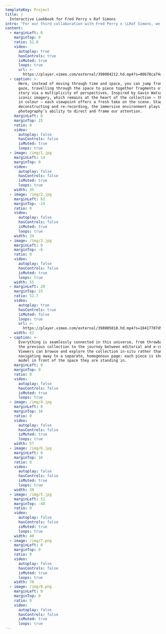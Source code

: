```yaml
---
templateKey: Project
title: |
  Interactive Lookbook for Fred Perry x Raf Simons 
intro: "For our third collaboration with Fred Perry x \LRaf Simons, we continued to explore further possibilities of the 360 world, this time revolving around their SS20 collection. \n\nThe house party we made for the AW19 shoot isn’t over yet: this meta-experience invites you backstage into a sweeping warehouse space filled with the same models and photographers at work on set."
content:
  - marginLeft: 0
    marginTop: 0
    ratio: 52.8
    video:
      autoplay: true
      hasControls: true
      isMuted: true
      loops: true
      url: >-
        https://player.vimeo.com/external/398004212.hd.mp4?s=00b78ca74a165fcbb04ed4c46cd70749b90c3538&profile_id=174
  - caption: >-
      Here, instead of moving through time and space, you can jump from gaze to
      gaze, travelling through the space to piece together fragments of the
      story via a multiplicity of perspectives. Inspired by Gavin Watson’s
      iconic imagery, which remains at the heart of the collection – this time
      in colour – each viewpoint offers a fresh take on the scene. Staging,
      deconstructing and re-recording, the immersive environment plays on
      photography’s ability to direct and frame our attention.
    marginLeft: 0
    marginTop: 15
    ratio: 0
    video:
      autoplay: false
      hasControls: false
      isMuted: true
      loops: true
  - image: /img/1.jpg
    marginLeft: 14
    marginTop: 0
    video:
      autoplay: false
      hasControls: false
      isMuted: true
      loops: true
    width: 35
  - image: /img/2.jpg
    marginLeft: 62
    marginTop: -24
    ratio: 0
    video:
      autoplay: false
      hasControls: false
      isMuted: true
      loops: true
    width: 34
  - image: /img/3.jpg
    marginLeft: 0
    marginTop: -6
    ratio: 0
    video:
      autoplay: false
      hasControls: false
      isMuted: true
      loops: true
    width: 55
  - marginLeft: 20
    marginTop: 15
    ratio: 52.7
    video:
      autoplay: true
      hasControls: true
      isMuted: false
      loops: true
      url: >-
        https://player.vimeo.com/external/398005018.hd.mp4?s=18417787d590d6a66bc58fc04b7517c419152192&profile_id=174
    width: 62
  - caption: >-
      Everything is seamlessly connected in this universe, from throwbacks to
      the previous collection to the journey between editorial and e-commerce.
      Viewers can browse and explore the collection in-situ rather than
      navigating away to a separate, homogenous page: each piece is shot on the
      model in front of the space they are standing in.
    marginLeft: 0
    marginTop: 0
    ratio: 0
    video:
      autoplay: false
      hasControls: false
      isMuted: true
      loops: true
  - image: /img/4.jpg
    marginLeft: 0
    marginTop: 16
    ratio: 0
    video:
      autoplay: false
      hasControls: false
      isMuted: true
      loops: true
    width: 57
  - image: /img/6.jpg
    marginLeft: 0
    marginTop: 16
    ratio: 0
    video:
      autoplay: false
      hasControls: false
      isMuted: true
      loops: true
    width: 39
  - image: /img/5.jpg
    marginLeft: 51
    marginTop: -48
    ratio: 0
    video:
      autoplay: false
      hasControls: false
      isMuted: true
      loops: true
    width: 40
  - image: /img/7.png
    marginLeft: 0
    marginTop: 0
    ratio: 0
    video:
      autoplay: false
      hasControls: false
      isMuted: true
      loops: true
    width: 70
  - image: /img/8.png
    marginLeft: 0
    marginTop: 0
    ratio: 0
    video:
      autoplay: false
      hasControls: false
      isMuted: true
      loops: true
---
```


